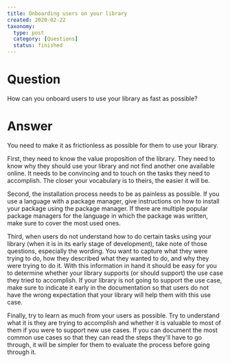 ```yaml
---
title: Onboarding users on your library
created: 2020-02-22
taxonomy:
  type: post
  category: [Questions]
  status: finished
---
```


# Question
How can you onboard users to use your library as fast as possible?

# Answer
You need to make it as frictionless as possible for them to use your library.

First, they need to know the value proposition of the library. They need to know why they should use your library and not find another one available online. It needs to be convincing and to touch on the tasks they need to accomplish. The closer your vocabulary is to theirs, the easier it will be.

Second, the installation process needs to be as painless as possible. If you use a language with a package manager, give instructions on how to install your package using the package manager. If there are multiple popular package managers for the language in which the package was written, make sure to cover the most used ones.

Third, when users do not understand how to do certain tasks using your library (when it is in its early stage of development), take note of those questions, especially the wording. You want to capture what they were trying to do, how they described what they wanted to do, and why they were trying to do it. With this information in hand it should be easy for you to determine whether your library supports (or should support) the use case they tried to accomplish. If your library is not going to support the use case, make sure to indicate it early in the documentation so that users do not have the wrong expectation that your library will help them with this use case.

Finally, try to learn as much from your users as possible. Try to understand what it is they are trying to accomplish and whether it is valuable to most of them if you were to support new use cases. If you can document the most common use cases so that they can read the steps they'll have to go through, it will be simpler for them to evaluate the process before going through it.

